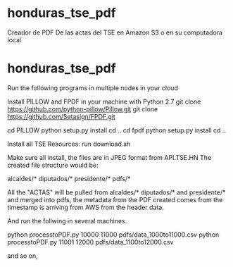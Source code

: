 # honduras_tse_pdf
Creador de PDF De las actas del TSE en Amazon S3 o en su computadora local
# honduras_tse_pdf

Run the following programs in multiple nodes in your cloud 

Install PILLOW and FPDF in your machine with Python 2.7
git clone https://github.com/python-pillow/Pillow.git
git clone https://github.com/Setasign/FPDF.git

cd PILLOW 
python setup.py install
cd ..
cd fpdf
python setup.py install
cd ..

Install all TSE Resources:
run download.sh 

Make sure all install, the files are in JPEG format from API.TSE.HN
The created file structure would be:

alcaldes/*
diputados/*
presidente/*
pdfs/*

All the "ACTAS" will be pulled from alcaldes/* diputados/* and presidente/* and merged into pdfs, the metadata from the PDF created
comes from the timestamp is arriving from AWS from the header data.


And run the follwing in several machines. 

python processtoPDF.py 10000 11000 pdfs/data_1000to11000.csv 
python processtoPDF.py 11001 12000 pdfs/data_1100to12000.csv 

and so on, 

 
